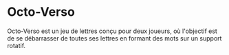 # Octo-Verso
Octo-Verso est un jeu de lettres conçu pour deux joueurs, où l'objectif est de se débarrasser de toutes ses lettres en formant des mots sur un support rotatif.
